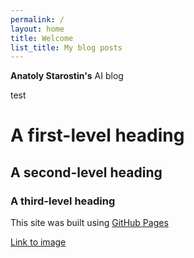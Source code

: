 ```yaml
---
permalink: /
layout: home
title: Welcome
list_title: My blog posts
---
```


**Anatoly Starostin's** AI blog

test

# A first-level heading
## A second-level heading
### A third-level heading

This site was built using [GitHub Pages](https://pages.github.com/)

[Link to image](images/me.png)
